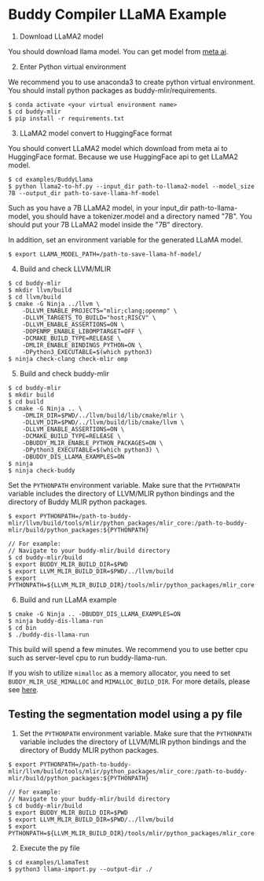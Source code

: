 # Buddy Compiler LLaMA Example

1. Download LLaMA2 model

You should download llama model. You can get model from [meta ai](https://ai.meta.com/llama/).

2. Enter Python virtual environment

We recommend you to use anaconda3 to create python virtual environment. You should install python packages as buddy-mlir/requirements.

```
$ conda activate <your virtual environment name>
$ cd buddy-mlir
$ pip install -r requirements.txt
```

3. LLaMA2 model convert to HuggingFace format

You should convert LLaMA2 model which download from meta ai to HuggingFace format. Because we use HuggingFace api to get LLaMA2 model.

```
$ cd examples/BuddyLlama
$ python llama2-to-hf.py --input_dir path-to-llama2-model --model_size 7B --output_dir path-to-save-llama-hf-model
```

Such as you have a 7B LLaMA2 model, in your input_dir path-to-llama-model, you should have a tokenizer.model and a directory named "7B". You should put your 7B LLaMA2 model inside the "7B" directory.

In addition, set an environment variable for the generated LLaMA model.
```
$ export LLAMA_MODEL_PATH=/path-to-save-llama-hf-model/
```

4. Build and check LLVM/MLIR

```
$ cd buddy-mlir
$ mkdir llvm/build
$ cd llvm/build
$ cmake -G Ninja ../llvm \
    -DLLVM_ENABLE_PROJECTS="mlir;clang;openmp" \
    -DLLVM_TARGETS_TO_BUILD="host;RISCV" \
    -DLLVM_ENABLE_ASSERTIONS=ON \
    -DOPENMP_ENABLE_LIBOMPTARGET=OFF \
    -DCMAKE_BUILD_TYPE=RELEASE \
    -DMLIR_ENABLE_BINDINGS_PYTHON=ON \
    -DPython3_EXECUTABLE=$(which python3)
$ ninja check-clang check-mlir omp
```

5. Build and check buddy-mlir

```
$ cd buddy-mlir
$ mkdir build
$ cd build
$ cmake -G Ninja .. \
    -DMLIR_DIR=$PWD/../llvm/build/lib/cmake/mlir \
    -DLLVM_DIR=$PWD/../llvm/build/lib/cmake/llvm \
    -DLLVM_ENABLE_ASSERTIONS=ON \
    -DCMAKE_BUILD_TYPE=RELEASE \
    -DBUDDY_MLIR_ENABLE_PYTHON_PACKAGES=ON \
    -DPython3_EXECUTABLE=$(which python3) \
    -DBUDDY_DIS_LLAMA_EXAMPLES=ON
$ ninja
$ ninja check-buddy
```

Set the `PYTHONPATH` environment variable. Make sure that the `PYTHONPATH` variable includes the directory of LLVM/MLIR python bindings and the directory of Buddy MLIR python packages.

```
$ export PYTHONPATH=/path-to-buddy-mlir/llvm/build/tools/mlir/python_packages/mlir_core:/path-to-buddy-mlir/build/python_packages:${PYTHONPATH}

// For example:
// Navigate to your buddy-mlir/build directory
$ cd buddy-mlir/build
$ export BUDDY_MLIR_BUILD_DIR=$PWD
$ export LLVM_MLIR_BUILD_DIR=$PWD/../llvm/build
$ export PYTHONPATH=${LLVM_MLIR_BUILD_DIR}/tools/mlir/python_packages/mlir_core:${BUDDY_MLIR_BUILD_DIR}/python_packages:${PYTHONPATH}
```

6. Build and run LLaMA example

```
$ cmake -G Ninja .. -DBUDDY_DIS_LLAMA_EXAMPLES=ON
$ ninja buddy-dis-llama-run
$ cd bin
$ ./buddy-dis-llama-run
```
This build will spend a few minutes. We recommend you to use better cpu such as server-level cpu to run buddy-llama-run.

If you wish to utilize `mimalloc` as a memory allocator, you need to set `BUDDY_MLIR_USE_MIMALLOC` and `MIMALLOC_BUILD_DIR`.
For more details, please see [here](../../thirdparty/README.md#the-mimalloc-allocator).

## Testing the segmentation model using a py file

1. Set the `PYTHONPATH` environment variable. Make sure that the `PYTHONPATH` variable includes the directory of LLVM/MLIR python bindings and the directory of Buddy MLIR python packages.

```
$ export PYTHONPATH=/path-to-buddy-mlir/llvm/build/tools/mlir/python_packages/mlir_core:/path-to-buddy-mlir/build/python_packages:${PYTHONPATH}

// For example:
// Navigate to your buddy-mlir/build directory
$ cd buddy-mlir/build
$ export BUDDY_MLIR_BUILD_DIR=$PWD
$ export LLVM_MLIR_BUILD_DIR=$PWD/../llvm/build
$ export PYTHONPATH=${LLVM_MLIR_BUILD_DIR}/tools/mlir/python_packages/mlir_core:${BUDDY_MLIR_BUILD_DIR}/python_packages:${PYTHONPATH}
```

2. Execute the py file
```
$ cd examples/LlamaTest
$ python3 llama-import.py --output-dir ./
```

